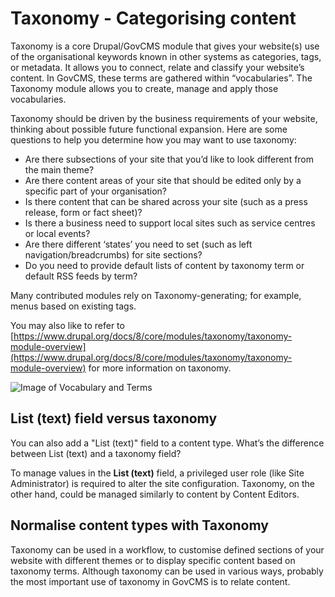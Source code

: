 # Taxonomy - Categorising content

Taxonomy is a core Drupal/GovCMS module that gives your website\(s\) use of the organisational keywords known in other systems as categories, tags, or metadata. It allows you to connect, relate and classify your website’s content. In GovCMS, these terms are gathered within “vocabularies”. The Taxonomy module allows you to create, manage and apply those vocabularies.

Taxonomy should be driven by the business requirements of your website, thinking about possible future functional expansion. Here are some questions to help you determine how you may want to use taxonomy:

* Are there subsections of your site that you’d like to look different from the main theme?
* Are there content areas of your site that should be edited only by a specific part of your organisation?
* Is there content that can be shared across your site \(such as a press release, form or fact sheet\)?
* Is there a business need to support local sites such as service centres or local events?
* Are there different ‘states’ you need to set \(such as left navigation/breadcrumbs\) for site sections?
* Do you need to provide default lists of content by taxonomy term or default RSS feeds by term?

Many contributed modules rely on Taxonomy-generating; for example, menus based on existing tags.

You may also like to refer to [https://www.drupal.org/docs/8/core/modules/taxonomy/taxonomy-module-overview](https://www.drupal.org/docs/8/core/modules/taxonomy/taxonomy-module-overview) for more information on taxonomy.

![Image of Vocabulary and Terms](../.gitbook/assets/75%20%282%29.png)

## List \(text\) field versus taxonomy

You can also add a "List \(text\)" field to a content type. What’s the difference between List \(text\) and a taxonomy field?

To manage values in the **List \(text\)** field, a privileged user role \(like Site Administrator\) is required to alter the site configuration. Taxonomy, on the other hand, could be managed similarly to content by Content Editors.

## Normalise content types with Taxonomy

Taxonomy can be used in a workflow, to customise defined sections of your website with different themes or to display specific content based on taxonomy terms. Although taxonomy can be used in various ways, probably the most important use of taxonomy in GovCMS is to relate content.

